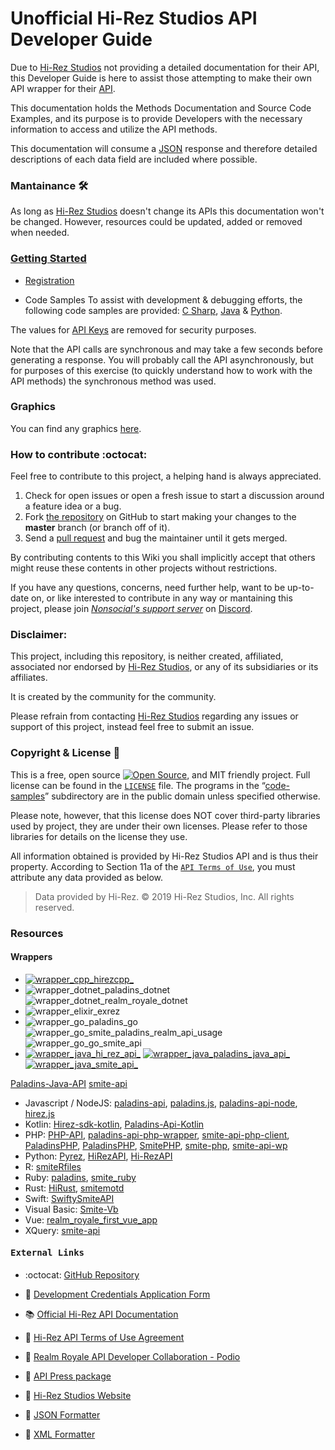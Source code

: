 
# Unofficial Hi-Rez Studios API Developer Guide

Due to [Hi-Rez Studios][hi_rez_studios] not providing a detailed documentation for their API, this Developer Guide is here to assist those attempting to make their own API wrapper for their [API][hi_rez_studios_api_developer_guide].

This documentation holds the Methods Documentation and Source Code Examples, and its purpose is to provide Developers with the necessary information to access and utilize the API methods.

This documentation will consume a [JSON][json_website] response and therefore detailed descriptions of each data field are included where possible.

### Mantainance 🛠
As long as [Hi-Rez Studios][hi_rez_studios] doesn't change its APIs this documentation won't be changed. However, resources could be updated, added or removed when needed.

### [Getting Started][project_api_reference]

- [Registration][project_api_registration]

- Code Samples
To assist with development & debugging efforts, the following code samples are provided: [C Sharp][project_code_samples_csharp], [Java][project_code_samples_java] & [Python][project_code_samples_python].

The values for [API Keys][project_api_key] are removed for security purposes.  

Note that the API calls are synchronous and may take a few seconds before generating a response. You will probably call the API asynchronously, but for purposes of this exercise (to quickly understand how to work with the API methods) the synchronous method was used.

### Graphics

You can find any graphics [here][project_assets].
<!-- You can find any graphics that we’ve published for use [here][project_assets].-->

### How to contribute :octocat:

Feel free to contribute to this project, a helping hand is always appreciated.

 1. Check for open issues or open a fresh issue to start a discussion around a feature idea or a bug.
 2. Fork [the repository][project_github_repo] on GitHub to start making your changes to the **master** branch (or branch off of it).
 3. Send a [pull request][github_help_pull_request] and bug the maintainer until it gets merged.

By contributing contents to this Wiki you shall implicitly accept that others might reuse these contents in other projects without restrictions.

If you have any questions, concerns, need further help, want to be up-to-date on, or like interested to contribute in any way or mantaining this project, please join [*Nonsocial's support server*][project_discord_support_server] on [Discord][discord].

### Disclaimer:

This project, including this repository, is neither created, affiliated, associated nor endorsed by [Hi-Rez Studios][hi_rez_studios], or any of its subsidiaries or its affiliates.

It is created by the community for the community.

Please refrain from contacting [Hi-Rez Studios][hi_rez_studios] regarding any issues or support of this project, instead feel free to submit an issue.

### Copyright & License 📝

This is a free, open source [![Open Source][open_source_icon]][open_source_definition], and MIT friendly project. Full license can be found in the [`LICENSE`][project_license] file. The programs in the “[code-samples][project_code_samples_folder]” subdirectory are in the public domain unless specified otherwise.

Please note, however, that this license does NOT cover third-party libraries used by project, they are under their own licenses. Please refer to those libraries for details on the license they use.

All information obtained is provided by Hi-Rez Studios API and is thus their property. According to Section 11a of the [`API Terms of Use`][hi_rez_studios_api_terms_of_use], you must attribute any data provided as below.

> Data provided by Hi-Rez. © 2019 Hi-Rez Studios, Inc. All rights reserved.

### Resources
<!-- Quick Links-->

#### Wrappers

* [![wrapper_cpp_hirezcpp_][badge_wrapper_cpp_hirezcpp]][wrapper_cpp_hirezcpp]
* ![wrapper_dotnet_paladins_dotnet][badge_wrapper_dotnet_paladins_dotnet]
  ![wrapper_dotnet_realm_royale_dotnet][badge_wrapper_dotnet_realm_royale_dotnet]
* ![wrapper_elixir_exrez][badge_wrapper_elixir_exrez]
* ![wrapper_go_paladins_go][badge_wrapper_go_paladins_go]
  ![wrapper_go_smite_paladins_realm_api_usage][badge_wrapper_go_smite_paladins_realm_api_usage]
  ![wrapper_go_go_smite_api][badge_wrapper_go_go_smite_api]
* [![wrapper_java_hi_rez_api_][badge_wrapper_java_hi_rez_api]][wrapper_java_hi_rez_api]
[![wrapper_java_paladins_java_api_][badge_wrapper_java_paladins_java_api]][wrapper_java_paladins_java_api]
[![wrapper_java_smite_api_][badge_wrapper_java_smite_api]][wrapper_java_smite_api]

[Paladins-Java-API](https://github.com/HeyZeer0/Paladins-Java-API) [smite-api](https://github.com/Rabrg/smite-api)
* Javascript / NodeJS: [paladins-api](https://github.com/itspauloroberto/paladins-api), [paladins.js](https://github.com/PaladinsDev/paladins.js), [paladins-api-node](https://github.com/barenddt/paladins-api-node), [hirez.js](https://github.com/messyfresh/hirez.js)
* Kotlin: [Hirez-sdk-kotlin](https://github.com/tafel-io/Hirez-sdk-kotlin), [Paladins-Api-Kotlin](https://github.com/geek0x90/Paladins-Api-Kotlin)
* PHP: [PHP-API](https://github.com/PaladinsDev/PHP-API), [paladins-api-php-wrapper](https://github.com/lyrip/paladins-api-php-wrapper), [smite-api-php-client](https://github.com/dant89/smite-api-php-client), [PaladinsPHP](https://github.com/teamreflex/PaladinsPHP), [PaladinsPHP](https://github.com/bennetgallein/PaladinsPHP), [SmitePHP](https://github.com/CurseStaff/SmitePHP), [smite-php](https://github.com/AlekzB/smite-php), [smite-api-wp](https://github.com/hirezstudios/smite-api-wp)
* Python: [Pyrez](https://github.com/luissilva1044894/Pyrez), [HiRezAPI](https://github.com/DevilXD/HiRezAPI), [Hi-RezAPI](https://github.com/iforvard/Hi-RezAPI)
* R: [smiteRfiles](https://github.com/rwiedwald/smiteRfiles)
* Ruby: [paladins](https://github.com/davideghz/paladins), [smite_ruby](https://github.com/NcUltimate/smite_ruby)
* Rust: [HiRust](https://github.com/JackStillwell/HiRust), [smitemotd](https://github.com/kdar/smitemotd)
* Swift: [SwiftySmiteAPI](https://github.com/OddMagnet/SwiftySmiteAPI)
* Visual Basic: [Smite-Vb](https://github.com/crimson-med/Smite-Vb)
* Vue: [realm_royale_first_vue_app](https://github.com/djlax805/realm_royale_first_vue_app)
* XQuery: [smite-api](https://github.com/LumielGR/smite-api)

#### <pre>External Links</pre>

* :octocat: [GitHub Repository][project_github_repo]

* :link: [Development Credentials Application Form][hi_rez_studios_api_application_form]

* 📚 [Official Hi-Rez API Documentation][hi_rez_studios_api_developer_guide]

* :link: [Hi-Rez API Terms of Use Agreement][hi_rez_studios_api_terms_of_use]

* :link: [Realm Royale API Developer Collaboration - Podio][hi_rez_studios_api_podio_group]

* :link: [API Press package][hi_rez_studios_press]

* :link: [Hi-Rez Studios Website][hi_rez_studios]

* :link: [JSON Formatter][json_formatter]

* :link: [XML Formatter][xml_formatter]

<!--
	https://www.srcmake.com/home/paladins-smite-api
	http://paladins-api.herokuapp.com/api
	https://github.com/apugh/realm-api-docs/wiki
	https://github.com/PaladinsDev/API-Docs/tree/master/getting-started
	https://realmleaks.blogspot.com/

	https://img.shields.io/pypi/pyversions/boolify.svg?logo=cpp&logoColor=white&logoWidth=15&style=plastic
	https://img.shields.io/badge/Python-3.7.5-orange.svg?logo=python&logoColor=white&style=plastic
	https://img.shields.io/badge/hirezcpp-00bb88.svg?logo=python&logoColor=white&logoWidth=20&style=plastic&link=https://github.com/p-groarke/hirezcpp

	https://pixlr.com/x/
	https://logodownload.org/

	https://www.hiclipart.com/free-transparent-background-png-clipart-gknlr
	https://www.pinpng.com/search/smite/
	https://www.pinpng.com/download/ibhxoo_logo-paladins-beta-black-sm-logo-paladins-beta/
	https://www.flaticon.com/search/2?word=mixer
-->

[discord]: https://discordapp.com/ "Discord App"
[json_website]: https://json.org/ "Visit json.org"
[json_formatter]: https://jsonformatter.curiousconcept.com "JSON Formatter & Validator"
[xml_formatter]: https://jsonformatter.org/xml-formatter "XML Formatter & Validator"
[open_source_definition]: https://www.opensource.org "See http://www.opensource.org for the Open Source Definition"
[open_source_icon]: https://raw.githubusercontent.com/abhishekbanthia/Public-APIs/master/opensource.png
[github_help_pull_request]: https://help.github.com/en/articles/creating-a-pull-request-from-a-fork

[project_api_key]: ./api#api-key
[project_api_reference]: ./api#api-reference
[project_api_registration]: ./api#registration
[project_assets]: ./_assets
[project_code_samples_csharp]: ./code-samples/c-sharp.md
[project_code_samples_folder]: ./code-samples
[project_code_samples_java]: ./code-samples/java.md
[project_code_samples_python]: ./code-samples/python.md
[project_discord_support_server]: https://discord.gg/XkydRPS "Support Server · Discord"
[project_github_repo]: https://github.com/luissilva1044894/hirez-api-docs ""
[project_license]: https://github.com/luissilva1044894/hirez-api-docs ""

[hi_rez_studios]: https://www.hirezstudios.com "Hi-Rez Studios Website"
[hi_rez_studios_api_application_form]: https://fs12.formsite.com/HiRez/form48/secure_index.html
[hi_rez_studios_api_developer_guide]: https://docs.google.com/document/d/1OFS-3ocSx-1Rvg4afAnEHlT3917MAK_6eJTR6rzr-BM "Smite / Paladins / Realm API Developer Guide"
[hi_rez_studios_api_podio_group]: https://podio.com/hirezstudioscom/smite-api-developer-collaboration "SMITE, Paladins, & Realm API Developer Collaboration"
[hi_rez_studios_api_terms_of_use]: https://www.hirezstudios.com/wp-content/themes/hi-rez-studios/pdf/api-terms-of-use-agreement.pdf "Hi-Rez Studios API · Terms of Use"
[hi_rez_studios_press]: https://www.hirezstudios.com/press

[badge_wrapper_cpp_hirezcpp]: https://img.shields.io/static/v1?label=C%2B%2B&logo=github&message=hirezcpp&color=blueviolet&style=plastic&link=https://github.com/p-groarke/hirezcpp
[wrapper_cpp_hirezcpp]: https://github.com/p-groarke/hirezcpp

[badge_wrapper_dotnet_paladins_dotnet]: https://img.shields.io/static/v1?label=C%23&logo=.net&message=Paladins.NET&color=blueviolet&style=plastic&link=https://github.com/PaladinsDev/Paladins.NET
[wrapper_dotnet_paladins_dotnet]: https://github.com/PaladinsDev/Paladins.NET

[badge_wrapper_dotnet_realm_royale_dotnet]: https://img.shields.io/static/v1?label=C%23&logo=.net&message=RealmRoyale.NET&color=blueviolet&style=plastic&link=https://github.com/fossilz/RealmRoyale.NET
[wrapper_dotnet_realm_royale_dotnet]: https://github.com/fossilz/RealmRoyale.NET

[badge_wrapper_elixir_exrez]: https://img.shields.io/static/v1?label=Elixir&logo=github&logoWidth=20&message=Exrez&color=blueviolet&style=plastic&link=https://github.com/luishendrix92/exrez
[wrapper_elixir_exrez]: https://github.com/luishendrix92/exrez

[badge_wrapper_go_paladins_go]: https://img.shields.io/static/v1?label=Go&logo=go&logoWidth=20&message=PaladinsGo&color=blueviolet&style=plastic&link=https://github.com/danieljimenez/PaladinsGo
[wrapper_go_paladins_go]: https://github.com/danieljimenez/PaladinsGo

[badge_wrapper_go_smite_paladins_realm_api_usage]: https://img.shields.io/static/v1?label=Go&logo=go&logoWidth=20&message=SMITE-Paladins-Realm-API-Usage&color=blueviolet&style=plastic&link=https://github.com/matin-n/SMITE-Paladins-Realm-API-Usage
[wrapper_go_smite_paladins_realm_api_usage]: https://github.com/matin-n/SMITE-Paladins-Realm-API-Usage

[badge_wrapper_go_go_smite_api]: https://img.shields.io/static/v1?label=Go&logo=go&logoWidth=20&message=go-smite-api&color=blueviolet&style=plastic&link=https://github.com/duncanleo/go-smite-api
[wrapper_go_go_smite_api]: https://github.com/duncanleo/go-smite-api

[badge_wrapper_java_hi_rez_api]: https://img.shields.io/static/v1?label=Java&logo=Java&logoWidth=20&message=HiRezAPI&color=blueviolet&style=plastic&link=https://github.com/stachu540/HiRezAPI
[wrapper_java_hi_rez_api]: https://github.com/stachu540/HiRezAPI

[badge_wrapper_java_paladins_java_api]: https://img.shields.io/static/v1?label=Java&logo=Java&logoWidth=20&message=Paladins%20Java%20API&color=blueviolet&style=plastic&link=https://github.com/HeyZeer0/Paladins-Java-API
[wrapper_java_paladins_java_api]: https://github.com/HeyZeer0/Paladins-Java-API

[badge_wrapper_java_smite_api]: https://img.shields.io/static/v1?label=Java&logo=Java&logoWidth=20&message=smite-api&color=blueviolet&style=plastic&link=https://github.com/Rabrg/smite-api
[wrapper_java_smite_api]: https://github.com/Rabrg/smite-api

[badge_wrapper_javascript_paladins_api]: https://img.shields.io/badge/paladins_api-blueviolet?logo=javascript&logoColor=white&logoWidth=20&style=plastic&link=https://github.com/itspauloroberto/paladins-api
[badge_wrapper_javascript_paladins.js]: https://img.shields.io/badge/paladins.js-blueviolet?logo=javascript&logoColor=white&logoWidth=20&style=plastic&link=https://github.com/PaladinsDev/paladins.js
[badge_wrapper_javascript_paladins_api_node]: https://img.shields.io/badge/paladins_api_node-blueviolet?logo=javascript&logoColor=white&logoWidth=20&style=plastic&link=https://github.com/barenddt/paladins-api-node
[badge_wrapper_javascript_hirez.js]: https://img.shields.io/badge/hirez.js-blueviolet?logo=javascript&logoColor=white&logoWidth=20&style=plastic&link=https://github.com/messyfresh/hirez.js

[badge_wrapper_kotlin_hirez_sdk_kotlin]: https://img.shields.io/badge/Hirez_sdk_kotlin-blueviolet?logo=kotlin&logoColor=white&logoWidth=20&style=plastic&link=https://github.com/tafel-io/Hirez-sdk-kotlin
[badge_wrapper_kotlin_paladins_api_kotlin]: https://img.shields.io/badge/Paladins_Api_Kotlin-blueviolet?logo=kotlin&logoColor=white&logoWidth=20&style=plastic&link=https://github.com/geek0x90/Paladins-Api-Kotlin

[badge_wrapper_php_php_api]: https://img.shields.io/badge/PHP_API-blueviolet?logo=php&logoColor=white&logoWidth=20&style=plastic&link=https://github.com/PaladinsDev/PHP-API
[badge_wrapper_php_paladins_api_php_wrapper]: https://img.shields.io/badge/paladins_api_php_wrapper-blueviolet?logo=php&logoColor=white&logoWidth=20&style=plastic&link=https://github.com/lyrip/paladins-api-php-wrapper
[badge_wrapper_php_smite_api_php_client]: https://img.shields.io/badge/smite_api_php_client-blueviolet?logo=php&logoColor=white&logoWidth=20&style=plastic&link=https://github.com/dant89/smite-api-php-client
[badge_wrapper_php_paladins_php]: https://img.shields.io/badge/PaladinsPHP-blueviolet?logo=php&logoColor=white&logoWidth=20&style=plastic&link=https://github.com/teamreflex/PaladinsPHP
[badge_wrapper_php_paladinsphp]: https://img.shields.io/badge/PaladinsPHP-blueviolet?logo=php&logoColor=white&logoWidth=20&style=plastic&link=https://github.com/bennetgallein/PaladinsPHP
[badge_wrapper_php_smitephp]: https://img.shields.io/badge/SmitePHP-blueviolet?logo=php&logoColor=white&logoWidth=20&style=plastic&link=https://github.com/CurseStaff/SmitePHP
[badge_wrapper_php_smite_php]: https://img.shields.io/badge/smite_php-blueviolet?logo=php&logoColor=white&logoWidth=20&style=plastic&link=https://github.com/AlekzB/smite-php
[badge_wrapper_php_smite_api_wp]: https://img.shields.io/badge/smite_api_wp-blueviolet?logo=php&logoColor=white&logoWidth=20&style=plastic&link=https://github.com/hirezstudios/smite-api-wp

[badge_wrapper_python_pyrez]: https://img.shields.io/badge/Pyrez-blueviolet?logo=python&logoColor=white&logoWidth=20&style=plastic&link=https://github.com/luissilva1044894/Pyrez
[badge_wrapper_python_hirez_api]: https://img.shields.io/badge/HiRezAPI-blueviolet?logo=python&logoColor=white&logoWidth=20&style=plastic&link=https://github.com/DevilXD/HiRezAPI
[badge_wrapper_python_hi_rez_api]: https://img.shields.io/badge/Hi_Rez_API-blueviolet?logo=python&logoColor=white&logoWidth=20&style=plastic&link=https://github.com/iforvard/Hi-RezAPI

[badge_wrapper_python_smite_r_files]: https://img.shields.io/badge/smiteRfiles-blueviolet?logo=r&logoColor=white&logoWidth=20&style=plastic&link=https://github.com/rwiedwald/smiteRfiles

[badge_wrapper_ruby_paladins]: https://img.shields.io/badge/paladins-blueviolet?logo=ruby&logoColor=white&logoWidth=20&style=plastic&link=https://github.com/davideghz/paladins
[badge_wrapper_ruby_smite_ruby]: https://img.shields.io/badge/smite_ruby-blueviolet?logo=ruby&logoColor=white&logoWidth=20&style=plastic&link=https://github.com/NcUltimate/smite_ruby

[badge_wrapper_rust_hi_rust]: https://img.shields.io/badge/HiRust-blueviolet?logo=rust&logoColor=white&logoWidth=20&style=plastic&link=https://github.com/JackStillwell/HiRust
[badge_wrapper_rust_smite_motd]: https://img.shields.io/badge/smite_motd-blueviolet?logo=rust&logoColor=white&logoWidth=20&style=plastic&link=https://github.com/kdar/smitemotd

[badge_wrapper_swift_swifty_smite_api]: https://img.shields.io/badge/C%2B%2B-Swifty_Smite_API-blueviolet?logo=Swift&logoColor=white&style=plastic&link=https://github.com/OddMagnet/SwiftySmiteAPI

[badge_wrapper_visual_basic_smite_vb]: https://img.shields.io/badge/Visual_Basic-Smite_Vb-blueviolet?logo=github&logoColor=white&style=plastic&link=https://github.com/crimson-med/Smite-Vb

[badge_wrapper_vue_realm_royale_first_vue_app]: https://img.shields.io/badge/Vue-realm_royale_first_vue_app-blueviolet?logo=github&logoColor=white&style=plastic&link=https://github.com/djlax805/realm_royale_first_vue_app

[badge_wrapper_x_query_smite_api]: https://img.shields.io/badge/XQuery-smite_api-blueviolet?logo=github&logoColor=white&style=plastic&link=https://github.com/LumielGR/smite-api
